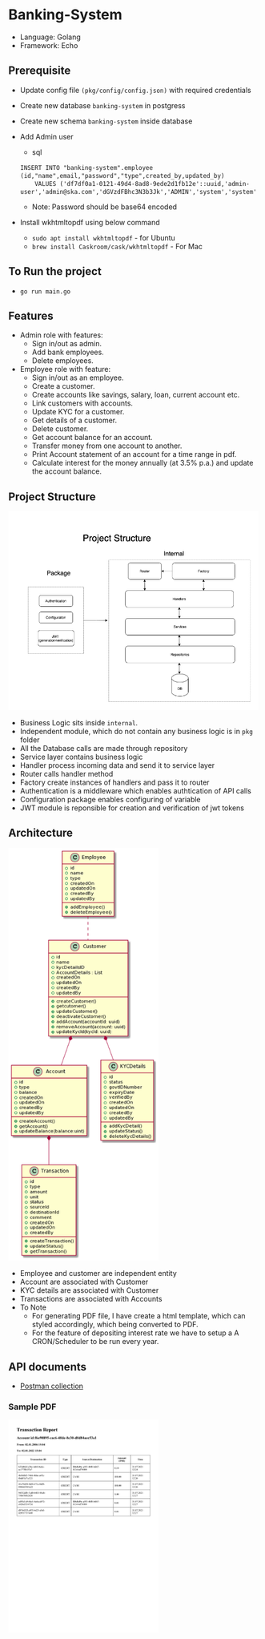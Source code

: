 # Banking-System

 - Language: Golang
 - Framework: Echo

## Prerequisite
- Update config file `(pkg/config/config.json)` with required credentials
- Create new database `banking-system` in postgress
- Create new schema `banking-system` inside database
- Add Admin user 
    - sql

    ```
    INSERT INTO "banking-system".employee (id,"name",email,"password","type",created_by,updated_by)
        VALUES ('df7df0a1-0121-49d4-8ad8-9ede2d1fb12e'::uuid,'admin-user','admin@ska.com','dGVzdFBhc3N3b3Jk','ADMIN','system','system'
    ```

    - Note: Password should be base64 encoded

- Install wkhtmltopdf using below command
  - `sudo apt install wkhtmltopdf` - for Ubuntu
  - `brew install Caskroom/cask/wkhtmltopdf` - For Mac


## To Run the project

- `go run main.go`

## Features

- Admin role with features:
  - Sign in/out as admin.
  - Add bank employees.
  - Delete employees.
- Employee role with feature:
  - Sign in/out as an employee.
  - Create a customer.
  - Create accounts like savings, salary, loan, current account etc.
  - Link customers with accounts.
  - Update KYC for a customer.
  - Get details of a customer.
  - Delete customer.
  - Get account balance for an account.
  - Transfer money from one account to another.
  - Print Account statement of an account for a time range in pdf.
  - Calculate interest for the money annually (at 3.5% p.a.) and update the account balance.

## Project Structure

<img src="source/Project Structure.png" alt="Project structure" width="500">

 - Business Logic sits inside `internal`.
 - Independent module, which do not contain any business logic is in `pkg` folder
 - All the Database calls are made through repository
 - Service layer contains business logic
 - Handler process incoming data and send it to service layer
 - Router calls handler method
 - Factory create instances of handlers and pass it to router
 - Authentication is a middleware which enables authtication of API calls
 - Configuration package enables configuring of variable
 - JWT module is reponsible for creation and verification of jwt tokens

## Architecture
<img src="source/arch.png" alt="Architecture" width="300" >

 - Employee and customer are independent entity
 - Account are associated with Customer
 - KYC details are associated with Customer
 - Transactions are associated with Accounts
 - To Note
   - For generating PDF file, I have create a html template, which can styled accordingly, which being converted to PDF.
   - For the feature of depositing interest rate we have to setup a A CRON/Scheduler to be run every year.
## API documents
 - <a target="_blank" href="source/Banking System.postman_collection.json" download="postman_collection.json">Postman collection</a>

### Sample PDF

<img src="source/sample_pdf.jpg" alt="Tranasction details" width="300">
